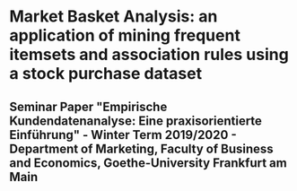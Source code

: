 # Market Basket Analysis: an application of mining frequent itemsets and association rules using a stock purchase dataset
## Seminar Paper "Empirische Kundendatenanalyse: Eine praxisorientierte Einführung" - Winter Term 2019/2020 - Department of Marketing, Faculty of Business and Economics, Goethe-University Frankfurt am Main

